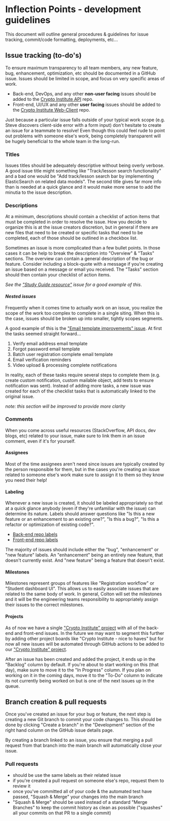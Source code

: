 # Inflection Points - development guidelines

This document will outline general procedures & guidelines for issue tracking, commit/code formatting, deployments, etc...

## Issue tracking (to-do's)
To ensure maximum transparency to all team members, any new feature, bug, enhancement, optimization, etc should be documented in a GitHub issue.  Issues should be limited in scope, and focus on very specific areas of work.

* Back-end, DevOps, and any other **non-user facing** issues should be added to the [Crypto Institute API](https://github.com/Inflection-Points/inflectionpoints-api) repo.
* Front-end, UI/UX and any other **user facing** issues should be added to the [Crypto Institute Web-Client](https://github.com/Inflection-Points/inflectionpoints-web-client) repo.

Just because a particular issue falls outside of your typical work scope (e.g. Steve discovers client-side error with a form input) don't hesitate to create an issue for a teammate to resolve!  Even though this could feel rude to point out problems with someone else's work, being completely transparent will be hugely beneficial to the whole team in the long-run.

### Titles
Issues titles should be adequately descriptive without being overly verbose.  A good issue title might something like "Track/lesson search functionality" and a bad one would be "Add track/lesson search bar by implementing ElasticSearch on related data models".  The second title gives far more info than is needed at a quick glance and it would make more sense to add the minutia to the issue description.

### Descriptions
At a minimum, descriptions should contain a checklist of action items that must be completed in order to resolve the issue.  How you decide to organize this is at the issue creators discretion, but in general if there are new files that need to be created or specific tasks that need to be completed, each of those should be outlined in a checkbox list.

Sometimes an issue is more complicated than a few bullet points.  In those cases it can be help to break the description into "Overview" & "Tasks" sections.  The overview can contain a general description of the bug or feature.  Consider including a block-quote with a message if you're creating an issue based on a message or email you received.  The "Tasks" section should then contain your checklist of action items.

*See the ["Study Guide resource"](https://github.com/Inflection-Points/inflectionpoints-api/issues/133) issue for a good example of this*.

#### *Nested issues*
Frequently when it comes time to actually work on an issue, you realize the scope of the work too complex to complete in a single siting.  When this is the case, issues should be broken up into smaller, tightly scopes segments.

A good example of this is the ["Email template improvements" issue](https://github.com/Inflection-Points/inflectionpoints-api/issues/689).  At first the tasks seemed straight forward...

1. Verify email address email template
2. Forgot password email template
3. Batch user registration complete email template
4. Email verification reminders
5. Video upload & processing complete notifications

In reality, each of these tasks require several steps to complete them (e.g. create custom notification, custom mailable object, add tests to ensure notification was sent).  Instead of adding more tasks, a new issue was created for each of the checklist tasks that is automatically linked to the original issue.

*note: this section will be improved to provide more clarity*

### Comments
When you come across useful resources (StackOverflow, API docs, dev blogs, etc) related to your issue, make sure to link them in an issue comment, even if it's for yourself.


#### Assignees
Most of the time assignees aren't need since issues are typically created by the person responsible for them, but in the cases you're creating an issue related to someone else's work make sure to assign it to them so they know you need their help!


#### Labeling
Whenever a new issue is created, it should be labeled appropriately so that at a quick glance anybody (even if they're unfamiliar with the issue) can determine its nature.  Labels should answer questions like "Is this a new feature or an enhancement to an existing one?", "Is this a bug?", "Is this a refactor or optimization of existing code?".

* [Back-end repo labels](https://github.com/Inflection-Points/inflectionpoints-api/labels)
* [Front-end repo labels](https://github.com/Inflection-Points/inflectionpoints-web-client/labels)

The majority of issues should include either the "bug", "enhancement" or "new feature" labels.  An "enhancement" being an entirely new feature, that doesn't currently exist.  And "new feature" being a feature that doesn't exist.


#### Milestones
Milestones represent groups of features like "Registration workflow" or "Student dashboard UI".  This allows us to easily associate issues that are related to the same body of work.  In general, Colton will set the milestones and it will be the engineering teams responsibility to appropriately assign their issues to the correct milestones.

#### Projects
As of now we have a single ["Crypto Institute" project](https://github.com/orgs/Inflection-Points/projects/1) with all of the back-end and front-end issues.  In the future we may want to segment this further by adding other project boards like "Crypto Institute - nice to haves" but for now all new issues will be automated through GitHub actions to be added to our ["Crypto Institute" project](https://github.com/orgs/Inflection-Points/projects/1).

After an issue has been created and added the project, it ends up in the "Backlog" column by default.  If you're about to start working on this (that day), make sure to move it to the "In Progress" column.  If you plan on working on it in the coming days, move it to the "To-Do" column to indicate its not currently being worked on but is one of the next issues up in the queue.


## Branch creation & pull requests
Once you've created an issue for your bug or feature, the next step is creating a new Git branch to commit your code changes to.  This should be done by clicking "Create a branch" in the "Development" section of the right hand column on the GitHub issue details page.

By creating a branch linked to an issue, you ensure that merging a pull request from that branch into the main branch will automatically close your issue.

### Pull requests
* should be use the same labels as their related issue
* if you're created a pull request on someone else's repo, request them to review it
* once you've committed all of your code & the automated test have passed, "Squash & Merge" your changes into the main branch
* "Squash & Merge" should be used instead of a standard "Merge Branches" to keep the commit history as clean as possible ("squashes" all your commits on that PR to a single commit)
